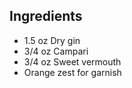 Ingredients
-----------

- 1.5 oz Dry gin
- 3/4 oz Campari
- 3/4 oz Sweet vermouth
- Orange zest for garnish
